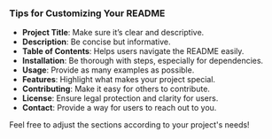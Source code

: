 
### Tips for Customizing Your README

- **Project Title**: Make sure it’s clear and descriptive.
- **Description**: Be concise but informative.
- **Table of Contents**: Helps users navigate the README easily.
- **Installation**: Be thorough with steps, especially for dependencies.
- **Usage**: Provide as many examples as possible.
- **Features**: Highlight what makes your project special.
- **Contributing**: Make it easy for others to contribute.
- **License**: Ensure legal protection and clarity for users.
- **Contact**: Provide a way for users to reach out to you.

Feel free to adjust the sections according to your project's needs!
